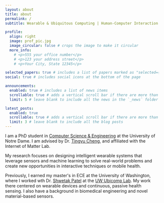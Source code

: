 ```yaml
---
layout: about
title: about
permalink: /
subtitle: Wearable & Ubiquitous Computing | Human-Computer Interaction

profile:
  align: right
  image: prof_pic.jpg
  image_circular: false # crops the image to make it circular
  more_info:
    # <p>555 your office number</p>
    # <p>123 your address street</p>
    # <p>Your City, State 12345</p>

selected_papers: true # includes a list of papers marked as "selected={true}"
social: true # includes social icons at the bottom of the page

announcements:
  enabled: true # includes a list of news items
  scrollable: true # adds a vertical scroll bar if there are more than 3 news items
  limit: 5 # leave blank to include all the news in the `_news` folder

latest_posts:
  enabled: true
  scrollable: true # adds a vertical scroll bar if there are more than 3 new posts items
  limit: 3 # leave blank to include all the blog posts
---
```


I am a PhD student in <a href='https://cse.nd.edu/'>Computer Science & Engineering</a> at the University of Notre Dame. I am advised by Dr. <a href='https://tingyucheng.com/about'>Tingyu Cheng</a>, and affiliated with the Internet of Matter Lab.

My research focuses on designing intelligent wearable systems that leverage sensors and machine learning to solve real-world problems and create new opportunities in interactive techniques or mobile health.

Previously, I earned my master's in ECE at the University of Washington, where I worked wth Dr. <a href='https://www.cs.washington.edu/people/faculty/shwetak-patel/'>Shwetak Patel</a> at the <a href='https://ubicomplab.cs.washington.edu/'>UW Ubicomp Lab</a>. My work there centered on wearable devices and continuous, passive health sensing. I also have a background in biomedical engineering and novel material-based sensors.